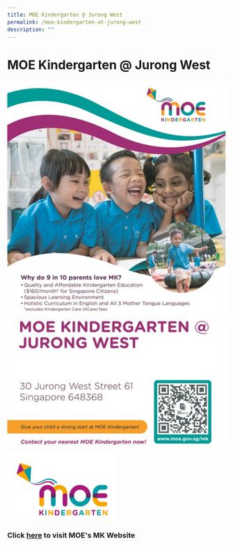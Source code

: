 ```yaml
---
title: MOE Kindergarten @ Jurong West
permalink: /moe-kindergarten-at-jurong-west
description: ""
---
```

# MOE Kindergarten @ Jurong West
![](/images/Moe%20kindergarten@Jurong%20west/MK.jpg)

<img src="/images/Moe%20kindergarten@Jurong%20west/MOE%20Kindergarten%20Logo.jpg"
     style="width:50%" class = "center">

### Click <a href="https://moe.gov.sg/preschool/moe-kindergarten/" target = "_blank">here</a> to visit MOE's MK Website